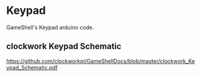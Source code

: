 # Keypad
GameShell's Keypad arduino code.
## clockwork Keypad Schematic
https://github.com/clockworkpi/GameShellDocs/blob/master/clockwork_Keypad_Schematic.pdf
